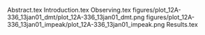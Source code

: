 Abstract.tex
Introduction.tex
Observing.tex
figures/plot_12A-336_13jan01_dmt/plot_12A-336_13jan01_dmt.png
figures/plot_12A-336_13jan01_impeak/plot_12A-336_13jan01_impeak.png
Results.tex
